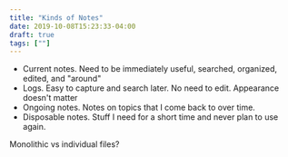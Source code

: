 ```yaml
---
title: "Kinds of Notes"
date: 2019-10-08T15:23:33-04:00
draft: true
tags: [""]
---
```


- Current notes. Need to be immediately useful, searched, organized, edited, and "around"
- Logs. Easy to capture and search later. No need to edit. Appearance doesn't matter
- Ongoing notes. Notes on topics that I come back to over time. 
- Disposable notes. Stuff I need for a short time and never plan to use again.

Monolithic vs individual files?

